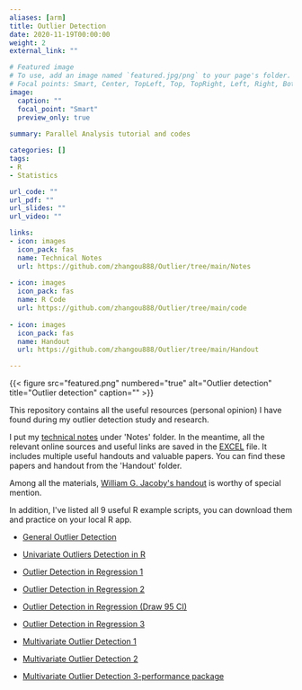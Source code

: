 ```yaml
---
aliases: [arm]
title: Outlier Detection
date: 2020-11-19T00:00:00
weight: 2
external_link: ""

# Featured image
# To use, add an image named `featured.jpg/png` to your page's folder.
# Focal points: Smart, Center, TopLeft, Top, TopRight, Left, Right, BottomLeft, Bottom, BottomRight.
image:
  caption: ""
  focal_point: "Smart"
  preview_only: true
  
summary: Parallel Analysis tutorial and codes 

categories: []
tags:
- R
- Statistics

url_code: ""
url_pdf: ""
url_slides: ""
url_video: ""

links:
- icon: images
  icon_pack: fas
  name: Technical Notes
  url: https://github.com/zhangou888/Outlier/tree/main/Notes
  
- icon: images
  icon_pack: fas
  name: R Code
  url: https://github.com/zhangou888/Outlier/tree/main/code
  
- icon: images
  icon_pack: fas
  name: Handout
  url: https://github.com/zhangou888/Outlier/tree/main/Handout

---
```



{{< figure src="featured.png" numbered="true" alt="Outlier detection" title="Outlier detection"
caption="" >}}

This repository contains all the useful resources (personal opinion) I have found during my outlier detection study and research.

I put my [technical notes](https://github.com/zhangou888/Outlier/blob/main/Notes/remove_outlier.docx) under 'Notes' folder. In the meantime, all the relevant online sources and useful links are saved in the [EXCEL](https://github.com/zhangou888/Outlier/blob/main/Notes/Outliers.xlsx) file.
It includes multiple useful handouts and valuable papers. You can find these papers and handout from the 'Handout' folder.

Among all the materials, [William G. Jacoby's handout](https://github.com/zhangou888/Outlier/blob/main/Handout/regression/Outliers_William%20G.%20Jacoby.pdf) is worthy of special mention.

In addition, I've listed all 9 useful R example scripts, you can download them and practice on your local R app.       

* [General Outlier Detection](https://github.com/zhangou888/Outlier/blob/main/code/outlier_analysis1.R)

* [Univariate Outliers Detection in R ](https://github.com/zhangou888/Outlier/blob/main/code/outlier_analysis2.R)

* [Outlier Detection in Regression 1](https://github.com/zhangou888/Outlier/blob/main/code/outlier_analysis3.R)

* [Outlier Detection in Regression 2](https://github.com/zhangou888/Outlier/blob/main/code/outlier_analysis4.R)

* [Outlier Detection in Regression (Draw 95 CI)](https://github.com/zhangou888/Outlier/blob/main/code/outlier_analysis5.R)

* [Outlier Detection in Regression 3](https://github.com/zhangou888/Outlier/blob/main/code/outlier_analysis6.R)

* [Multivariate Outlier Detection 1](https://github.com/zhangou888/Outlier/blob/main/code/outlier_analysis7.R)

* [Multivariate Outlier Detection 2](https://github.com/zhangou888/Outlier/blob/main/code/outlier_analysis8.R)

* [Multivariate Outlier Detection 3-performance package](https://github.com/zhangou888/Outlier/blob/main/code/outlier_analysis9.R)